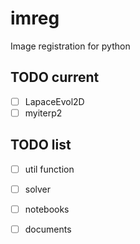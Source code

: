 # imreg
Image registration for python

## TODO current
- [ ] LapaceEvol2D
- [ ] myiterp2

## TODO list  

- [ ] util function
- [ ] solver
- [ ] notebooks
- [ ] documents


